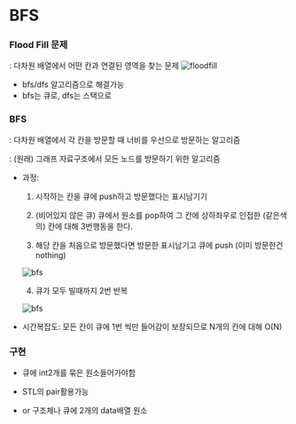 # BFS

### Flood Fill 문제

: 다차원 배열에서 어떤 칸과 연결된 영역을 찾는 문제
![floodfill](https://t1.daumcdn.net/cfile/tistory/99ACB7345C2E1D5E32)

- bfs/dfs 알고리즘으로 해결가능
- bfs는 큐로, dfs는 스택으로

### BFS

: 다차원 배열에서 각 칸을 방문할 때 너비를 우선으로 방문하는 알고리즘

: (원래) 그래프 자료구조에서 모든 노드를 방문하기 위한 알고리즘

- 과정:

  1. 시작하는 칸을 큐에 push하고 방문했다는 표시남기기

  2. (비어있지 않은 큐) 큐에서 원소를 pop하여 그 칸에 상하좌우로 인접한 (같은색의) 칸에 대해 3번행동을 한다.

  3. 해당 칸을 처음으로 방문했다면 방문한 표시남기고 큐에 push
     (이미 방문한건 nothing)

  ![bfs](https://t1.daumcdn.net/cfile/tistory/99A18D345C2E1D6304)

  4. 큐가 모두 빌때까지 2번 반복

  ![bfs](https://t1.daumcdn.net/cfile/tistory/9959E63E5C2E1D6E2A)

- 시간복잡도: 모든 칸이 큐에 1번 씩만 들어감이 보장되므로 N개의 칸에 대해 O(N)

### 구현

- 큐에 int2개를 묶은 원소들어가야함
- STL의 pair활용가능

- or 구조체나 큐에 2개의 data배열 원소
